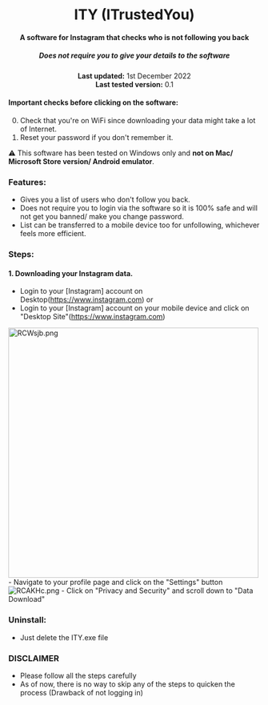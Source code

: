 <center>
    <h1 align="center">ITY (ITrustedYou)</h1>
    <h4 align="center">A software for <strong>Instagram</strong> that checks who is not following you back</h4>
    <h5 align="center">Does not require you to give your details to the software</h5>
    <p align="center">
        <strong>Last updated:</strong> 1st December 2022<br>
        <strong>Last tested version:</strong> 0.1
    </p> 
</center>

#### Important checks before clicking on the software:

0. Check that you're on WiFi since downloading your data might take a lot of Internet.
1. Reset your password if you don't remember it.

:warning: This software has been tested on Windows only and **not on Mac/ Microsoft Store version/ Android emulator**.

### Features:

- Gives you a list of users who don't follow you back.
- Does not require you to login via the software so it is 100% safe and will not get you banned/ make you change password.
- List can be transferred to a mobile device too for unfollowing, whichever feels more efficient.

### Steps:

#### 1. Downloading your Instagram data.
   - Login to your [Instagram] account on Desktop(https://www.instagram.com)
     or
   - Login to your [Instagram] account on your mobile device and click on "Desktop Site"(https://www.instagram.com)
   <img src="https://i1.lensdump.com/i/RCWsjb.png" alt="RCWsjb.png" border="0" width="500" />
   - Navigate to your profile page and click on the "Settings" button
   <img src="https://i3.lensdump.com/i/RCAKHc.png" alt="RCAKHc.png" border="0" />
   - Click on "Privacy and Security" and scroll down to "Data Download"
  
### Uninstall:

- Just delete the ITY.exe file

### DISCLAIMER

- Please follow all the steps carefully
- As of now, there is no way to skip any of the steps to quicken the process (Drawback of not logging in)
